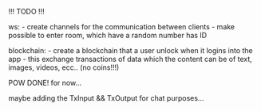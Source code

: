 !!! TODO !!!

ws: 
    - create channels for the communication between clients
    - make possible to enter room, which have a random number has ID

blockchain:
    - create a blockchain that a user unlock when it logins into the app
    - this exchange transactions of data which the content can be of text, images, videos, ecc.. (no coins!!!) 


POW DONE! for now...

maybe adding the TxInput && TxOutput for chat purposes...